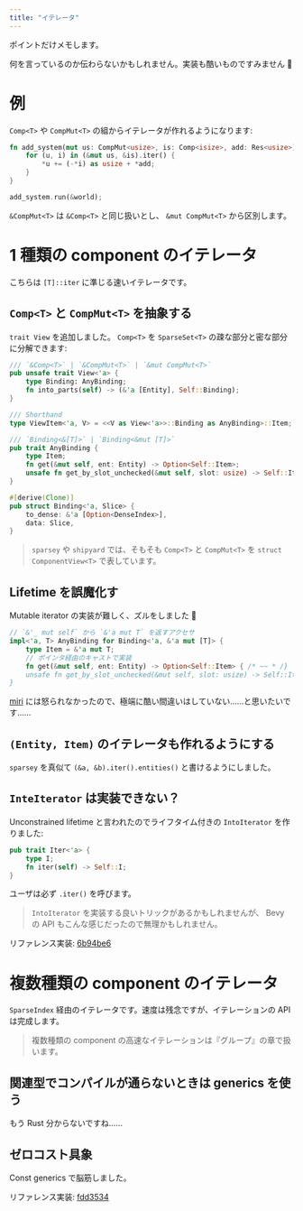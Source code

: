 ```yaml
---
title: "イテレータ"
---
```


ポイントだけメモします。

何を言っているのか伝わらないかもしれません。実装も酷いものですみません 🙇

# 例

`Comp<T>` や `CompMut<T>` の組からイテレータが作れるようになります:

```rust
fn add_system(mut us: CompMut<usize>, is: Comp<isize>, add: Res<usize>) {
    for (u, i) in (&mut us, &is).iter() {
        *u += (-*i) as usize + *add;
    }
}

add_system.run(&world);
```

`&CompMut<T>` は `&Comp<T>` と同じ扱いとし、 `&mut CompMut<T>` から区別します。

# 1 種類の component のイテレータ

こちらは `[T]::iter` に準じる速いイテレータです。

## `Comp<T>` と `CompMut<T>` を抽象する

`trait View` を追加しました。 `Comp<T>` を `SparseSet<T>` の疎な部分と密な部分に分解できます:

```rust
/// `&Comp<T>` | `&CompMut<T>` | `&mut CompMut<T>`
pub unsafe trait View<'a> {
    type Binding: AnyBinding;
    fn into_parts(self) -> (&'a [Entity], Self::Binding);
}

/// Shorthand
type ViewItem<'a, V> = <<V as View<'a>>::Binding as AnyBinding>::Item;

/// `Binding<&[T]>` | `Binding<&mut [T]>`
pub trait AnyBinding {
    type Item;
    fn get(&mut self, ent: Entity) -> Option<Self::Item>;
    unsafe fn get_by_slot_unchecked(&mut self, slot: usize) -> Self::Item;
}

#[derive(Clone)]
pub struct Binding<'a, Slice> {
    to_dense: &'a [Option<DenseIndex>],
    data: Slice,
}
```

> `sparsey` や `shipyard` では、そもそも `Comp<T>` と `CompMut<T>` を `struct ComponentView<T>` で表しています。

## Lifetime を誤魔化す

Mutable iterator の実装が難しく、ズルをしました 🙇

```rust
// `&'_ mut self` から `&'a mut T` を返すアクセサ
impl<'a, T> AnyBinding for Binding<'a, &'a mut [T]> {
    type Item = &'a mut T;
    // ポインタ経由のキャストで実装
    fn get(&mut self, ent: Entity) -> Option<Self::Item> { /* ~~ * /}
    unsafe fn get_by_slot_unchecked(&mut self, slot: usize) -> Self::Item { /* ~~ * /}
}
```

[miri] には怒られなかったので、極端に酷い間違いはしていない……と思いたいです……

[miri]: https://github.com/rust-lang/miri

## `(Entity, Item)` のイテレータも作れるようにする

`sparsey` を真似て `(&a, &b).iter().entities()` と書けるようにしました。

## `InteIterator` は実装できない？

Unconstrained lifetime と言われたのでライフタイム付きの `IntoIterator` を作りました:

```rust
pub trait Iter<'a> {
    type I;
    fn iter(self) -> Self::I;
}
```

ユーザは必ず `.iter()` を呼びます。

> `IntoIterator` を実装する良いトリックがあるかもしれませんが、 Bevy の API もこんな感じだったので無理かもしれません。

リファレンス実装: [6b94be6](https://github.com/toyboot4e/toecs/commit/6b94be632116360120b17191d9858f8a18c2daf1)

# 複数種類の component のイテレータ

`SparseIndex` 経由のイテレータです。速度は残念ですが、イテレーションの API は完成します。

> 複数種類の component の高速なイテレーションは『グループ』の章で扱います。

## 関連型でコンパイルが通らないときは generics を使う

もう Rust 分からないですね……

## ゼロコスト具象

Const generics で脳筋しました。

リファレンス実装: [fdd3534](https://github.com/toyboot4e/toecs/commit/fdd3534bd1013036e481c9c6459b5b1ef41d915b)

